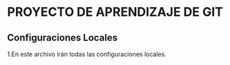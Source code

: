 # PROYECTO DE APRENDIZAJE DE GIT

## Configuraciones Locales
1.En este archivo irán todas las configuraciones locales.